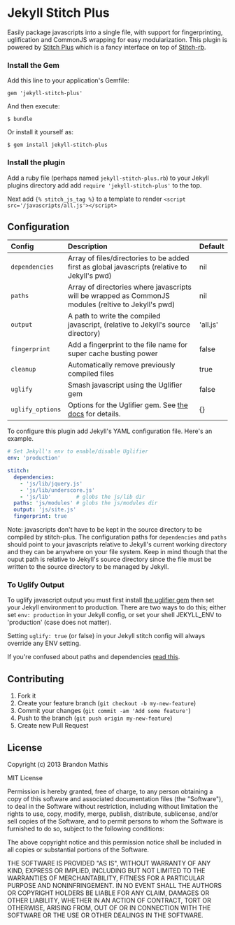 # Jekyll Stitch Plus

Easily package javascripts into a single file, with support for fingerprinting, uglification and CommonJS wrapping for easy modularization. This plugin is powered by
[Stitch Plus](https://github.com/imathis/stitch-plus) which is a fancy interface on top of [Stitch-rb](https://github.com/maccman/stitch-rb).

### Install the Gem
Add this line to your application's Gemfile:

    gem 'jekyll-stitch-plus'

And then execute:

    $ bundle

Or install it yourself as:

    $ gem install jekyll-stitch-plus

### Install the plugin

Add a ruby file (perhaps named `jekyll-stitch-plus.rb`) to your Jekyll plugins directory add add `require 'jekyll-stitch-plus'` to the top.

Next add `{% stitch_js_tag %}` to a template to render `<script src='/javascripts/all.js'></script>`

## Configuration

| Config           | Description                                                                                          | Default     |
|:-----------------|:-----------------------------------------------------------------------------------------------------|:------------|
| `dependencies`   | Array of files/directories to be added first as global javascripts (relative to Jekyll's pwd)        | nil         |
| `paths`          | Array of directories where javascripts will be wrapped as CommonJS modules (reltive to Jekyll's pwd) | nil         |
| `output`         | A path to write the compiled javascript, (relative to Jekyll's source directory)                     | 'all.js'    |
| `fingerprint`    | Add a fingerprint to the file name for super cache busting power                                     | false       |
| `cleanup`        | Automatically remove previously compiled files                                                       | true        |
| `uglify`         | Smash javascript using the Uglifier gem                                                              | false       |
| `uglify_options` | Options for the Uglifier gem. See [the docs](https://github.com/lautis/uglifier#usage) for details.  | {}          |

To configure this plugin add Jekyll's YAML configuration file. Here's an example.

```yaml
# Set Jekyll's env to enable/disable Uglifier
env: 'production'

stitch:
  dependencies: 
    - 'js/lib/jquery.js'
    - 'js/lib/underscore.js'
    - 'js/lib'        # globs the js/lib dir
  paths: 'js/modules' # globs the js/modules dir
  output: 'js/site.js'
  fingerprint: true
```

Note: javascripts don't have to be kept in the source directory to be compiled by stitch-plus. The configuration paths for `dependencies` and `paths` should point to your javascripts relative to Jekyll's current working directory and they can be anywhere on your file system. Keep in mind though that the ouput path is relative to Jekyll's source directory since the file must be written to the source directory to be managed by Jekyll.

### To Uglify Output

To uglify javascript output you must first install [the uglifier gem](https://github.com/lautis/uglifier) then set your Jekyll environment to production. There are two ways to do this;
either set `env: production` in your Jekyll config, or set your shell JEKYLL_ENV to 'production' (case does not matter).

Setting `uglify: true` (or false) in your Jekyll stitch config will always override any ENV setting. 

If you're confused about paths and dependencies [read this](https://github.com/imathis/stitch-plus#regarding-dependencies).

## Contributing

1. Fork it
2. Create your feature branch (`git checkout -b my-new-feature`)
3. Commit your changes (`git commit -am 'Add some feature'`)
4. Push to the branch (`git push origin my-new-feature`)
5. Create new Pull Request

## License

Copyright (c) 2013 Brandon Mathis

MIT License

Permission is hereby granted, free of charge, to any person obtaining
a copy of this software and associated documentation files (the
"Software"), to deal in the Software without restriction, including
without limitation the rights to use, copy, modify, merge, publish,
distribute, sublicense, and/or sell copies of the Software, and to
permit persons to whom the Software is furnished to do so, subject to
the following conditions:

The above copyright notice and this permission notice shall be
included in all copies or substantial portions of the Software.

THE SOFTWARE IS PROVIDED "AS IS", WITHOUT WARRANTY OF ANY KIND,
EXPRESS OR IMPLIED, INCLUDING BUT NOT LIMITED TO THE WARRANTIES OF
MERCHANTABILITY, FITNESS FOR A PARTICULAR PURPOSE AND
NONINFRINGEMENT. IN NO EVENT SHALL THE AUTHORS OR COPYRIGHT HOLDERS BE
LIABLE FOR ANY CLAIM, DAMAGES OR OTHER LIABILITY, WHETHER IN AN ACTION
OF CONTRACT, TORT OR OTHERWISE, ARISING FROM, OUT OF OR IN CONNECTION
WITH THE SOFTWARE OR THE USE OR OTHER DEALINGS IN THE SOFTWARE.

